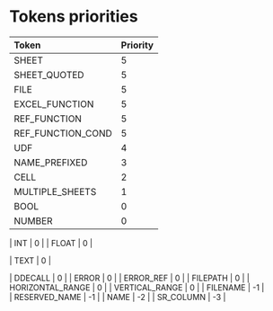 # Tokens priorities

| Token                  | Priority | 
| :---                   | :---     | 
| SHEET                  | 5        |
| SHEET_QUOTED           | 5        |
| FILE                   | 5        |
| EXCEL_FUNCTION         | 5        |
| REF_FUNCTION           | 5        |
| REF_FUNCTION_COND      | 5        |
| UDF                    | 4        |
| NAME_PREFIXED          | 3        |
| CELL                   | 2        |
| MULTIPLE_SHEETS        | 1        |
| BOOL                   | 0        |
| NUMBER                 | 0        | 

| INT                    | 0        |
| FLOAT                  | 0        |

| TEXT                   | 0        |

| DDECALL                | 0        |
| ERROR                  | 0        |
| ERROR_REF              | 0        |
| FILEPATH               | 0        |
| HORIZONTAL_RANGE       | 0        |
| VERTICAL_RANGE         | 0        |
| FILENAME               | -1       |            
| RESERVED_NAME          | -1       |
| NAME                   | -2       |
| SR_COLUMN              | -3       |

    
